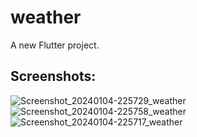 # weather

A new Flutter project.

## Screenshots:


![Screenshot_20240104-225729_weather](https://github.com/Princeku94/weather/assets/64741610/bb6fbf9b-579f-4116-b1f4-146f96a3f2f8)
![Screenshot_20240104-225758_weather](https://github.com/Princeku94/weather/assets/64741610/0614f545-1e05-4a9a-91b2-71c031bb45da)
![Screenshot_20240104-225717_weather](https://github.com/Princeku94/weather/assets/64741610/1725c2c5-f247-46e5-8a03-bb0deb3702f0)
